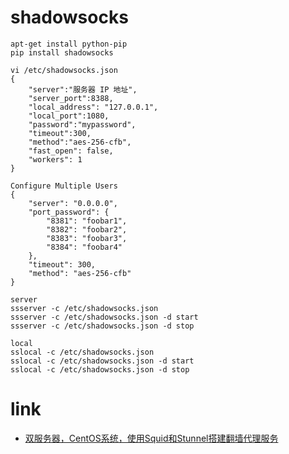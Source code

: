 # shadowsocks
```shell
apt-get install python-pip
pip install shadowsocks

vi /etc/shadowsocks.json
{
    "server":"服务器 IP 地址",
    "server_port":8388,
    "local_address": "127.0.0.1",
    "local_port":1080,
    "password":"mypassword",
    "timeout":300,
    "method":"aes-256-cfb",
    "fast_open": false,
    "workers": 1
}

Configure Multiple Users
{
    "server": "0.0.0.0",
    "port_password": {
        "8381": "foobar1",
        "8382": "foobar2",
        "8383": "foobar3",
        "8384": "foobar4"
    },
    "timeout": 300,
    "method": "aes-256-cfb"
}

server
ssserver -c /etc/shadowsocks.json
ssserver -c /etc/shadowsocks.json -d start
ssserver -c /etc/shadowsocks.json -d stop

local
sslocal -c /etc/shadowsocks.json
sslocal -c /etc/shadowsocks.json -d start
sslocal -c /etc/shadowsocks.json -d stop
```

# link
- [双服务器，CentOS系统，使用Squid和Stunnel搭建翻墙代理服务](http://fuweiyi.com/others/2014/05/15/a-Centos-Squid-Stunnel-proxy.html)

